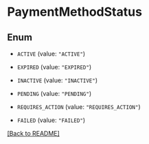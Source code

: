 # PaymentMethodStatus

## Enum


* `ACTIVE` (value: `"ACTIVE"`)

* `EXPIRED` (value: `"EXPIRED"`)

* `INACTIVE` (value: `"INACTIVE"`)

* `PENDING` (value: `"PENDING"`)

* `REQUIRES_ACTION` (value: `"REQUIRES_ACTION"`)

* `FAILED` (value: `"FAILED"`)


[[Back to README]](../../README.md)


